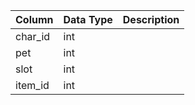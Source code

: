| Column  | Data Type | Description |
| ------- | --------- | ----------- |
| char_id | int       |             |
| pet     | int       |             |
| slot    | int       |             |
| item_id | int       |             |
